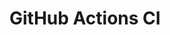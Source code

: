 # GitHub Actions CI



















































































































































































































































































































































































































































































































































































































































































































































































































































































































































































































































































































































































































































































































































































































































































































































































































































































































































































































































































































































































































































































































































































































































































































































































































































































































